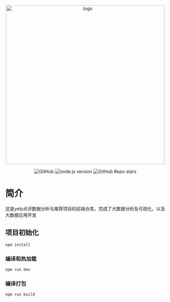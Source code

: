 <div align="center">
    <p align="center">
        <img src="https://github.com/electronic-pig/Yelp-Analysis-and-Reco_frontend/assets/103497254/c430bbf2-fa74-4235-b078-0f4b7b571353" alt="logo" width="500" />
    </p>
  
![GitHub](https://img.shields.io/github/license/electronic-pig/Yelp-Analysis-and-Reco_frontend)
![node.js version](https://img.shields.io/badge/nodejs-18+-orange.svg)
![GitHub Repo stars](https://img.shields.io/github/stars/electronic-pig/Yelp-Analysis-and-Reco_frontend)
</div>

# 简介

这是yelp点评数据分析与推荐项目的前端仓库，完成了大数据分析及可视化，以及大数据应用开发

## 项目初始化

```sh
npm install
```

### 编译和热加载

```sh
npm run dev
```

### 编译打包

```sh
npm run build
```
